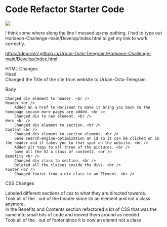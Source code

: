 # Code Refactor Starter Code

<img src="./assets/images/dalton-website.png" /> <br />




I think some where along the line I messed up my pathing. I had to type out Horiseon-Challenge-main/Develop/index.html to get my link to work correctly. <br />

<a href="https://dmorrel7.github.io/Urban-Octo-Telegram/Horiseon-Challenge-main/Develop/index.html">https://dmorrel7.github.io/Urban-Octo-Telegram/Horiseon-Challenge-main/Develop/index.html</a>

HTML Changes <br />
Head <br />
    Changed the Title of the site from website to Urban-Octo-Telegram <br />

Body <br />  

    Changed div element to header. <br />
    Header <br />
        Added an a href to Horiseon to make it bring you back to the homepage incase more pages are added. <br />
        Changed div to nav element. <br />
    Hero <br />
        Changed div element to section. <br />
    Content <br />
        Changed div element to section element. <br />
        Gave search-engine-optimization an id so it can be clicked on in the header and it takes you to that spot on the website. <br />
        Added alt tags to all three of the pictures. <br />
        Gave all the h2 a class of content2. <br />
    Benefits <br />
        Changed div class to section. <br />
        Deleted all the classes inside the divs. <br />
    Footer <br />
        Changed footer from a div class to an Element. <br />



CSS Changes <br />

Labeled different sections of css to what they are directed towards. <br />
Took all of the . out of the header since its an element and not a class anymore. <br />
In the Benefits and Contents section refactored a lot of CSS that was the same into small bits of code and moved them around as needed. <br />
Took all of the . out of footer since it is now an elemnt not a class <br />




